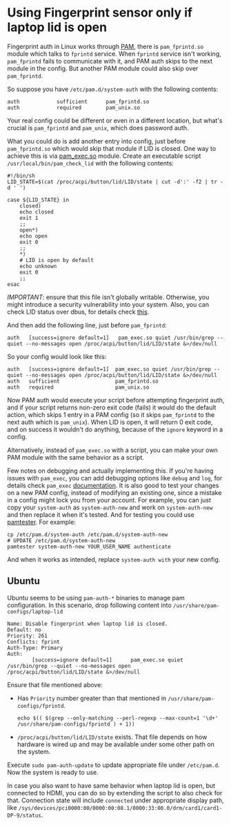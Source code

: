 # Using Fingerprint sensor only if laptop lid is open

Fingerprint auth in Linux works through [PAM](https://en.wikipedia.org/wiki/Linux_PAM), there is `pam_fprintd.so` module which talks to `fprintd` service. When `fprintd` service isn't working, `pam_fprintd` fails to communicate with it, and PAM auth skips to the next module in the config. But another PAM module could also skip over `pam_fprintd`.

So suppose you have `/etc/pam.d/system-auth` with the following contents:

```
auth            sufficient      pam_fprintd.so
auth            required        pam_unix.so
```
Your real config could be different or even in a different location, but what's crucial is `pam_fprintd` and `pam_unix`, which does password auth.

What you could do is add another entry into config, just before `pam_fprintd.so` which would skip that module if LID is closed. One way to achieve this is via [pam_exec.so](https://man7.org/linux/man-pages/man8/pam_exec.8.html) module. Create an executable script `/usr/local/bin/pam_check_lid` with the following contents:

```
#!/bin/sh
LID_STATE=$(cat /proc/acpi/button/lid/LID/state | cut -d':' -f2 | tr -d ' ')

case ${LID_STATE} in
    closed)
    echo closed
    exit 1
    ;;
    open*)
    echo open
    exit 0
    ;;
    *)
    # LID is open by default
    echo unknown
    exit 0
    ;;
esac
```

*IMPORTANT*: ensure that this file isn't globally writable. Otherwise, you might introduce a security vulnerability into your system. Also, you can check LID status over dbus, for details check [this](https://unix.stackexchange.com/a/551220/147806).

And then add the following line, just before `pam_fprintd`:

```
auth   [success=ignore default=1]   pam_exec.so quiet /usr/bin/grep --quiet --no-messages open /proc/acpi/button/lid/LID/state &>/dev/null
```

So your config would look like this:

```
auth   [success=ignore default=1]  pam_exec.so quiet /usr/bin/grep --quiet --no-messages open /proc/acpi/button/lid/LID/state &>/dev/null
auth   sufficient                  pam_fprintd.so
auth   required                    pam_unix.so
```

Now PAM auth would execute your script before attempting fingerprint auth, and if your script returns non-zero exit code (fails) it would do the default action, which skips 1 entry in a PAM config (so it skips `pam_fprintd` to the next auth which is `pam_unix`). When LID is open, it will return 0 exit code, and on success it wouldn't do anything, because of the `ignore` keyword in a config.

Alternatively, instead of `pam_exec.so` with a script, you can make your own PAM module with the same behavior as a script.

Few notes on debugging and actually implementing this. If you're having issues with `pam_exec`, you can add debugging options like `debug` and `log`, for details check `pam_exec` [documentation](https://man7.org/linux/man-pages/man8/pam_exec.8.html). It is also good to test your changes on a new PAM config, instead of modifying an existing one, since a mistake in a config might lock you from your account. For example, you can just copy your `system-auth` as `system-auth-new` and work on `system-auth-new` and then replace it when it's tested. And for testing you could use [pamtester](https://pamtester.sourceforge.net/). For example:

```
cp /etc/pam.d/system-auth /etc/pam.d/system-auth-new
# UPDATE /etc/pam.d/system-auth-new
pamtester system-auth-new YOUR_USER_NAME authenticate
```

And when it works as intended, replace `system-auth with` your new config.

## Ubuntu
Ubuntu seems to be using `pam-auth-*` binaries to manage pam configuration. In this scenario, drop following content into `/usr/share/pam-configs/laptop-lid`

```
Name: Disable fingerprint when laptop lid is closed.
Default: no
Priority: 261
Conflicts: fprint
Auth-Type: Primary
Auth:
        [success=ignore default=1]      pam_exec.so quiet /usr/bin/grep --quiet --no-messages open /proc/acpi/button/lid/LID/state &>/dev/null
```

Ensure that file mentioned above:

* Has `Priority` number greater than that mentioned in `/usr/share/pam-configs/fprintd`.

    ```
    echo $(( $(grep --only-matching --perl-regexp --max-count=1 '\d+' /usr/share/pam-configs/fprintd ) + 1))
    ```
* `/proc/acpi/button/lid/LID/state` exists. That file depends on how hardware is wired up and may be available under some other path on the system.

Execute `sudo pam-auth-update` to update appropriate file under `/etc/pam.d`. Now the system is ready to use.

In case you also want to have same behavior when laptop lid is open, but connected to HDMI, you can do so by extending the script to also check for that. Connection state will include `connected` under appropriate display path, like `/sys/devices/pci0000:00/0000:00:08.1/0000:33:00.0/drm/card1/card1-DP-9/status`.
